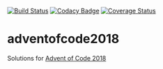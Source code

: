 [![Build Status](https://api.travis-ci.com/rehret/adventofcode2018.svg?branch=master)](https://travis-ci.com/rehret/adventofcode2018)
[![Codacy Badge](https://api.codacy.com/project/badge/Grade/e726668ce874486a843b4544d89cb240)](https://www.codacy.com/app/rehret/adventofcode2018?utm_source=github.com&amp;utm_medium=referral&amp;utm_content=rehret/adventofcode2018&amp;utm_campaign=Badge_Grade)
[![Coverage Status](https://coveralls.io/repos/github/rehret/adventofcode2018/badge.svg?branch=master)](https://coveralls.io/github/rehret/adventofcode2018?branch=master)

# adventofcode2018
Solutions for [Advent of Code 2018](http://adventofcode.com)
